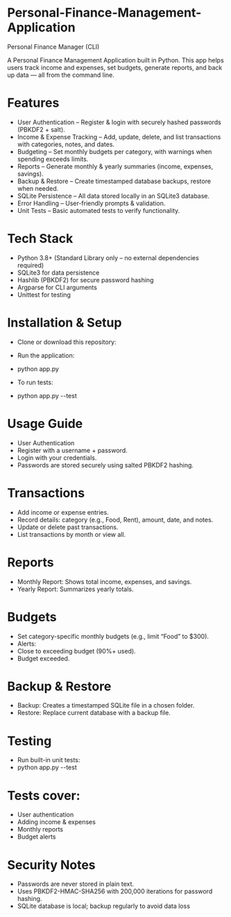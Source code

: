 # Personal-Finance-Management-Application

Personal Finance Manager (CLI)

A Personal Finance Management Application built in Python.
This app helps users track income and expenses, set budgets, generate reports, and back up data — all from the command line.

# Features

* User Authentication – Register & login with securely hashed passwords (PBKDF2 + salt).
* Income & Expense Tracking – Add, update, delete, and list transactions with categories, notes, and dates.
* Budgeting – Set monthly budgets per category, with warnings when spending exceeds limits.
* Reports – Generate monthly & yearly summaries (income, expenses, savings).
* Backup & Restore – Create timestamped database backups, restore when needed.
* SQLite Persistence – All data stored locally in an SQLite3 database.
* Error Handling – User-friendly prompts & validation.
* Unit Tests – Basic automated tests to verify functionality.

# Tech Stack

* Python 3.8+ (Standard Library only – no external dependencies required)
* SQLite3 for data persistence
* Hashlib (PBKDF2) for secure password hashing
* Argparse for CLI arguments
* Unittest for testing

# Installation & Setup

* Clone or download this repository:

* Run the application:
* python app.py

* To run tests:
* python app.py --test

# Usage Guide
* User Authentication
* Register with a username + password.
* Login with your credentials.
* Passwords are stored securely using salted PBKDF2 hashing.

 # Transactions
 * Add income or expense entries.
 * Record details: category (e.g., Food, Rent), amount, date, and notes.
 * Update or delete past transactions.
 * List transactions by month or view all.

 # Reports
 * Monthly Report: Shows total income, expenses, and savings.
 * Yearly Report: Summarizes yearly totals.

 # Budgets
  * Set category-specific monthly budgets (e.g., limit “Food” to $300).
  * Alerts:
  * Close to exceeding budget (90%+ used).
  * Budget exceeded.

  # Backup & Restore
  * Backup: Creates a timestamped SQLite file in a chosen folder.
  * Restore: Replace current database with a backup file.

  # Testing
  * Run built-in unit tests:
  * python app.py --test

  # Tests cover:
  * User authentication
  * Adding income & expenses
  * Monthly reports
  * Budget alerts


  # Security Notes
  * Passwords are never stored in plain text.
  * Uses PBKDF2-HMAC-SHA256 with 200,000 iterations for password hashing.
  * SQLite database is local; backup regularly to avoid data loss




